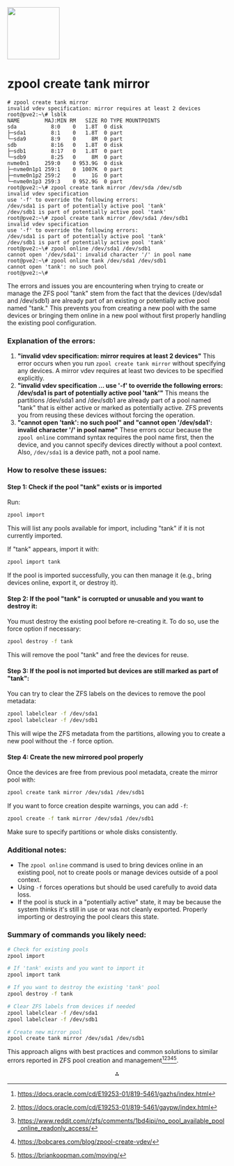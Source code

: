 <img src="https://r2cdn.perplexity.ai/pplx-full-logo-primary-dark%402x.png" class="logo" width="120"/>

# zpool create tank mirror
```
# zpool create tank mirror
invalid vdev specification: mirror requires at least 2 devices
root@pve2:~\# lsblk
NAME        MAJ:MIN RM   SIZE RO TYPE MOUNTPOINTS
sda           8:0    0   1.8T  0 disk
├─sda1        8:1    0   1.8T  0 part
└─sda9        8:9    0     8M  0 part
sdb           8:16   0   1.8T  0 disk
├─sdb1        8:17   0   1.8T  0 part
└─sdb9        8:25   0     8M  0 part
nvme0n1     259:0    0 953.9G  0 disk
├─nvme0n1p1 259:1    0  1007K  0 part
├─nvme0n1p2 259:2    0     1G  0 part
└─nvme0n1p3 259:3    0 952.9G  0 part
root@pve2:~\# zpool create tank mirror /dev/sda /dev/sdb
invalid vdev specification
use '-f' to override the following errors:
/dev/sda1 is part of potentially active pool 'tank'
/dev/sdb1 is part of potentially active pool 'tank'
root@pve2:~\# zpool create tank mirror /dev/sda1 /dev/sdb1
invalid vdev specification
use '-f' to override the following errors:
/dev/sda1 is part of potentially active pool 'tank'
/dev/sdb1 is part of potentially active pool 'tank'
root@pve2:~\# zpool online /dev/sda1 /dev/sdb1
cannot open '/dev/sda1': invalid character '/' in pool name
root@pve2:~\# zpool online tank /dev/sda1 /dev/sdb1
cannot open 'tank': no such pool
root@pve2:~\#
```
The errors and issues you are encountering when trying to create or manage the ZFS pool "tank" stem from the fact that the devices (/dev/sda1 and /dev/sdb1) are already part of an existing or potentially active pool named "tank." This prevents you from creating a new pool with the same devices or bringing them online in a new pool without first properly handling the existing pool configuration.

### Explanation of the errors:

1. **"invalid vdev specification: mirror requires at least 2 devices"**
This error occurs when you run `zpool create tank mirror` without specifying any devices. A mirror vdev requires at least two devices to be specified explicitly.
2. **"invalid vdev specification ... use '-f' to override the following errors: /dev/sda1 is part of potentially active pool 'tank'"**
This means the partitions /dev/sda1 and /dev/sdb1 are already part of a pool named "tank" that is either active or marked as potentially active. ZFS prevents you from reusing these devices without forcing the operation.
3. **"cannot open 'tank': no such pool" and "cannot open '/dev/sda1': invalid character '/' in pool name"**
These errors occur because the `zpool online` command syntax requires the pool name first, then the device, and you cannot specify devices directly without a pool context. Also, `/dev/sda1` is a device path, not a pool name.

### How to resolve these issues:

#### Step 1: Check if the pool "tank" exists or is imported

Run:

```bash
zpool import
```

This will list any pools available for import, including "tank" if it is not currently imported.

If "tank" appears, import it with:

```bash
zpool import tank
```

If the pool is imported successfully, you can then manage it (e.g., bring devices online, export it, or destroy it).

#### Step 2: If the pool "tank" is corrupted or unusable and you want to destroy it:

You must destroy the existing pool before re-creating it. To do so, use the force option if necessary:

```bash
zpool destroy -f tank
```

This will remove the pool "tank" and free the devices for reuse.

#### Step 3: If the pool is not imported but devices are still marked as part of "tank":

You can try to clear the ZFS labels on the devices to remove the pool metadata:

```bash
zpool labelclear -f /dev/sda1
zpool labelclear -f /dev/sdb1
```

This will wipe the ZFS metadata from the partitions, allowing you to create a new pool without the `-f` force option.

#### Step 4: Create the new mirrored pool properly

Once the devices are free from previous pool metadata, create the mirror pool with:

```bash
zpool create tank mirror /dev/sda1 /dev/sdb1
```

If you want to force creation despite warnings, you can add `-f`:

```bash
zpool create -f tank mirror /dev/sda1 /dev/sdb1
```

Make sure to specify partitions or whole disks consistently.

### Additional notes:

- The `zpool online` command is used to bring devices online in an existing pool, not to create pools or manage devices outside of a pool context.
- Using `-f` forces operations but should be used carefully to avoid data loss.
- If the pool is stuck in a "potentially active" state, it may be because the system thinks it's still in use or was not cleanly exported. Properly importing or destroying the pool clears this state.


### Summary of commands you likely need:

```bash
# Check for existing pools
zpool import

# If 'tank' exists and you want to import it
zpool import tank

# If you want to destroy the existing 'tank' pool
zpool destroy -f tank

# Clear ZFS labels from devices if needed
zpool labelclear -f /dev/sda1
zpool labelclear -f /dev/sdb1

# Create new mirror pool
zpool create tank mirror /dev/sda1 /dev/sdb1
```

This approach aligns with best practices and common solutions to similar errors reported in ZFS pool creation and management[^3][^7][^5][^2][^6].

<div style="text-align: center">⁂</div>

[^1]: https://unix.stackexchange.com/questions/478399/how-do-i-create-zfs-pool-with-4-drives-and-mirrors

[^2]: https://bobcares.com/blog/zpool-create-vdev/

[^3]: https://docs.oracle.com/cd/E19253-01/819-5461/gazhs/index.html

[^4]: https://docs.oracle.com/cd/E19253-01/819-5461/gazgk/index.html

[^5]: https://www.reddit.com/r/zfs/comments/1bd4ipi/no_pool_available_pool_online_readonly_access/

[^6]: https://briankoopman.com/moving/

[^7]: https://docs.oracle.com/cd/E19253-01/819-5461/gaypw/index.html

[^8]: https://openzfs.github.io/openzfs-docs/man/master/8/zpool-online.8.html

[^9]: https://docs.oracle.com/cd/E19253-01/819-5461/gbbvb/index.html

[^10]: https://blog.programster.org/zfs-create-disk-pools

[^11]: https://man.freebsd.org/cgi/man.cgi?query=zpool-online(8)

[^12]: https://www.manpagez.com/man/8/zpool/

[^13]: https://forums.freebsd.org/threads/the-correct-way-create-a-zfs-mirror-pool.91782/

[^14]: https://forum.proxmox.com/threads/first-steps-to-create-a-zfs-mirror.156370/

[^15]: https://www.reddit.com/r/zfs/comments/a5jdkp/help_trying_to_recreate_an_existing_pool/

[^16]: https://forums.freebsd.org/threads/unable-to-create-new-zfs-pool-with-nvme-ssd.89060/

[^17]: https://openzfsonosx.org/forum/viewtopic.php?f=26\&t=3032

[^18]: https://docs.oracle.com/cd/E19253-01/819-5461/gazgm/index.html

[^19]: https://openzfs.github.io/openzfs-docs/man/8/zpool.8.html

[^20]: https://docs.oracle.com/cd/E19253-01/819-5461/gavwn/index.html

[^21]: https://discourse.practicalzfs.com/t/zpool-create-should-i-attempt-to-get-the-documentation-changed/1529

[^22]: https://www.reddit.com/r/zfs/comments/10p07yj/adding_mirroring_disk_to_a_single_disk_zpool/

[^23]: https://superuser.com/questions/488662/can-two-seperate-zpools-exist-on-the-same-physical-devices

[^24]: https://github.com/openzfs/zfs/issues/11087

[^25]: https://docs.oracle.com/cd/E19253-01/819-5461/6n7ht6qvi/index.html

[^26]: https://askubuntu.com/questions/917929/how-to-recover-zfs-pool-with-errors-that-disappeared-after-reboot

[^27]: https://serverfault.com/questions/586782/zpool-status-reports-error-what-next

[^28]: https://docs.huihoo.com/opensolaris/solaris-zfs-administration-guide/html/ch04s03.html

[^29]: https://askubuntu.com/questions/172577/replacing-a-disk-in-zpool

[^30]: https://unix.stackexchange.com/questions/207255/zpool-online-doesnt-work

